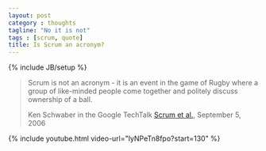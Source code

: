 ```yaml
---
layout: post
category : thoughts
tagline: "No it is not"
tags : [scrum, quote]
title: Is Scrum an acronym?
---
```

{% include JB/setup %}

> Scrum is not an acronym - it is an event in the game of Rugby 
> where a group of like-minded people come together and 
> politely discuss ownership of a ball.
> 
> Ken Schwaber in the Google TechTalk [Scrum et al.], September 5, 2006


{% include youtube.html video-url="IyNPeTn8fpo?start=130" %}


  [Scrum et al.]: https://youtu.be/IyNPeTn8fpo?t=128